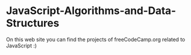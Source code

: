 # JavaScript-Algorithms-and-Data-Structures
On this web site you can find the projects of freeCodeCamp.org related to JavaScript :)
